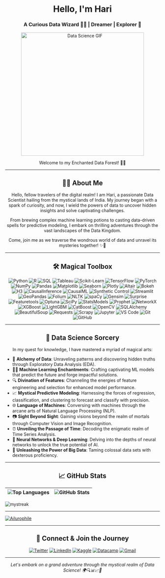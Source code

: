 <h1 align="center">Hello, I'm Hari</h1> <h3 align="center">A Curious Data Wizard 🧙‍♂️ | Dreamer | Explorer 🚀</h3>  <p align="center"> <img src="https://media.giphy.com/media/ZVik7pBtu9dNS/giphy.gif" alt="Data Science GIF" width="400" /> </p>  <p align="center">Welcome to my Enchanted Data Forest! 🌳🌌</p>

----------

<h2 align="center">👨‍💻 About Me</h2>  <p align="center">Hello, fellow travelers of the digital realm! I am Hari, a passionate Data Scientist hailing from the mystical lands of India. My journey began with a spark of curiosity, and now, I wield the powers of data to uncover hidden insights and solve captivating challenges.</p>  <p align="center">From brewing complex machine learning potions to casting data-driven spells for predictive modeling, I embark on thrilling adventures through the vast landscapes of the Data Kingdom.</p>  <p align="center">Come, join me as we traverse the wondrous world of data and unravel its mysteries together! ✨🔮</p>

----------

<h2 align="center">🛠️ Magical Toolbox</h2>  


<p align="center">
  <img src="https://img.shields.io/badge/Python-%233776AB.svg?&style=for-the-badge&logo=python&logoColor=white" alt="Python">
  <img src="https://img.shields.io/badge/R-%23276DC3.svg?&style=for-the-badge&logo=r&logoColor=white" alt="R">
  <img src="https://img.shields.io/badge/SQL-%2307405e.svg?&style=for-the-badge&logo=postgresql&logoColor=white" alt="SQL">
  <img src="https://img.shields.io/badge/Tableau-%23E97627.svg?&style=for-the-badge&logo=tableau&logoColor=white" alt="Tableau">
  <img src="https://img.shields.io/badge/Scikit--Learn-%23F7931E.svg?&style=for-the-badge&logo=scikit-learn&logoColor=white" alt="Scikit-Learn">
  <img src="https://img.shields.io/badge/TensorFlow-%23FF6F00.svg?&style=for-the-badge&logo=tensorflow&logoColor=white" alt="TensorFlow">
  <img src="https://img.shields.io/badge/PyTorch-%23EE4C2C.svg?&style=for-the-badge&logo=pytorch&logoColor=white" alt="PyTorch">
  <img src="https://img.shields.io/badge/Numpy-%23013243.svg?&style=for-the-badge&logo=numpy&logoColor=white" alt="NumPy">
  <img src="https://img.shields.io/badge/Pandas-%23150458.svg?&style=for-the-badge&logo=pandas&logoColor=white" alt="Pandas">
  <img src="https://img.shields.io/badge/Matplotlib-%23FF6F00.svg?&style=for-the-badge&logo=matplotlib&logoColor=white" alt="Matplotlib">
  <img src="https://img.shields.io/badge/Seaborn-%2370398C.svg?&style=for-the-badge&logo=seaborn&logoColor=white" alt="Seaborn">
  <img src="https://img.shields.io/badge/Plotly-%233F4F75.svg?&style=for-the-badge&logo=plotly&logoColor=white" alt="Plotly">
  <img src="https://img.shields.io/badge/Altair-%237F77D9.svg?&style=for-the-badge&logo=altair&logoColor=white" alt="Altair">
  <img src="https://img.shields.io/badge/Bokeh-%23F37626.svg?&style=for-the-badge&logo=bokeh&logoColor=white" alt="Bokeh">
  <img src="https://img.shields.io/badge/H3-%230A53B0.svg?&style=for-the-badge&logo=h3&logoColor=white" alt="H3">
  <img src="https://img.shields.io/badge/CausalInference-%230F3879.svg?&style=for-the-badge&logo=causal-inference&logoColor=white" alt="CausalInference">
  <img src="https://img.shields.io/badge/CausalML-%23248EE5.svg?&style=for-the-badge&logo=causalml&logoColor=white" alt="CausalML">
  <img src="https://img.shields.io/badge/Synthetic%20Control-%23E24329.svg?&style=for-the-badge&logo=synthetic-control&logoColor=white" alt="Synthetic Control">
  <img src="https://img.shields.io/badge/Streamlit-%23576E95.svg?&style=for-the-badge&logo=streamlit&logoColor=white" alt="Streamlit">
  <img src="https://img.shields.io/badge/GeoPandas-%2354895E.svg?&style=for-the-badge&logo=geopandas&logoColor=white" alt="GeoPandas">  
  <img src="https://img.shields.io/badge/Folium-%23513B22.svg?&style=for-the-badge&logo=folium&logoColor=white" alt="Folium">
  <img src="https://img.shields.io/badge/NLTK-%2318A0E4.svg?&style=for-the-badge&logo=nltk&logoColor=white" alt="NLTK">
  <img src="https://img.shields.io/badge/SpaCy-%2339A03A.svg?&style=for-the-badge&logo=spaCy&logoColor=white" alt="spaCy">
  <img src="https://img.shields.io/badge/Gensim-%234D96B0.svg?&style=for-the-badge&logo=gensim&logoColor=white" alt="Gensim">
  <img src="https://img.shields.io/badge/Surprise-%2355ACEE.svg?&style=for-the-badge&logo=surprise&logoColor=white" alt="Surprise">
  <img src="https://img.shields.io/badge/Featuretools-%23FF6600.svg?&style=for-the-badge&logo=featuretools&logoColor=white" alt="Featuretools">
  <img src="https://img.shields.io/badge/Optuna-%238B008B.svg?&style=for-the-badge&logo=optuna&logoColor=white" alt="Optuna">
  <img src="https://img.shields.io/badge/SciPy-%238CAAE6.svg?&style=for-the-badge&logo=scipy&logoColor=white" alt="SciPy">
  <img src="https://img.shields.io/badge/StatsModels-%232E64A5.svg?&style=for-the-badge&logo=statsmodels&logoColor=white" alt="StatsModels">
  <img src="https://img.shields.io/badge/Prophet-%231E3C72.svg?&style=for-the-badge&logo=prophet&logoColor=white" alt="Prophet">
  <img src="https://img.shields.io/badge/NetworkX-%23075B9A.svg?&style=for-the-badge&logo=networkx&logoColor=white" alt="NetworkX">
  <img src="https://img.shields.io/badge/XGBoost-%2333AADD.svg?&style=for-the-badge&logo=xgboost&logoColor=white" alt="XGBoost">
  <img src="https://img.shields.io/badge/LightGBM-%23377316.svg?&style=for-the-badge&logo=lightgbm&logoColor=white" alt="LightGBM">
  <img src="https://img.shields.io/badge/CatBoost-%23FF6600.svg?&style=for-the-badge&logo=catboost&logoColor=white" alt="CatBoost">
  <img src="https://img.shields.io/badge/OpenCV-%235C3EE8.svg?&style=for-the-badge&logo=opencv&logoColor=white" alt="OpenCV">
  <img src="https://img.shields.io/badge/SQLAlchemy-%23FCA121.svg?&style=for-the-badge&logo=sqlalchemy&logoColor=white" alt="SQLAlchemy">
  <img src="https://img.shields.io/badge/BeautifulSoup-%236600CC.svg?&style=for-the-badge&logo=beautifulsoup&logoColor=white" alt="BeautifulSoup">
  <img src="https://img.shields.io/badge/Requests-%233776AB.svg?&style=for-the-badge&logo=requests&logoColor=white" alt="Requests">
  <img src="https://img.shields.io/badge/Scrapy-%23FF6600.svg?&style=for-the-badge&logo=scrapy&logoColor=white" alt="Scrapy">
  <img src="https://img.shields.io/badge/Jupyter-%23F37626.svg?&style=for-the-badge&logo=jupyter&logoColor=white" alt="Jupyter">
  <img src="https://img.shields.io/badge/VS%20Code-%23007ACC.svg?&style=for-the-badge&logo=visual-studio-code&logoColor=white" alt="VS Code">
  <img src="https://img.shields.io/badge/git-%23F05032.svg?&style=for-the-badge&logo=git&logoColor=white" alt="Git">
  <img src="https://img.shields.io/badge/github-%23181717.svg?&style=for-the-badge&logo=github&logoColor=white" alt="GitHub">
  

</p>

----------

<h2 align="center">🌌 Data Science Sorcery</h2>  <p align="center">In my quest for knowledge, I have mastered a myriad of magical arts:</p>

-   🧪 **Alchemy of Data**: Unraveling patterns and discovering hidden truths through Exploratory Data Analysis (EDA).
-   🧙‍♂️ **Machine Learning Enchantments**: Crafting captivating ML models that predict the future and forge impactful solutions.
-   🔍 **Divination of Features**: Channeling the energies of feature engineering and selection for enhanced model performance.
-   📈 **Mystical Predictive Modeling**: Harnessing the forces of regression, classification, and clustering to forecast and classify with precision.
-   🌐 **Language of Machines**: Conversing with machines through the arcane arts of Natural Language Processing (NLP).
-   📷 **Sight Beyond Sight**: Gaining visions beyond the realm of mortals through Computer Vision and Image Recognition.
-   ⏰ **Unveiling the Passage of Time**: Decoding the enigmatic realm of Time Series Analysis.
-   🧮 **Neural Networks & Deep Learning**: Delving into the depths of neural networks to unlock the true potential of AI.
-   📡 **Unleashing the Power of Big Data**: Taming colossal data sets with dexterous proficiency.


-----


<h2 align="center">📈 GitHub Stats</h2>  

| <img src="https://github-readme-stats.vercel.app/api/top-langs/?username=veeralakrishna&layout=compact&hide_border=true" alt="Top Languages" /> | <img src="https://github-readme-stats.vercel.app/api?username=veeralakrishna&show_icons=true&hide_border=true" alt="GitHub Stats" /> |
|-------------------------------------------------------------------------------------------------------------------------------------------------|--------------------------------------------------------------------------------------------------------------------------------------|

<img src="https://github-readme-streak-stats.herokuapp.com/?user=veeralakrishna&theme=tokyonight" alt="mystreak"/>

---------

[![Ailurophile](https://github-readme-stackoverflow.vercel.app/?userID=14045537&theme=dark)](https://stackoverflow.com/users/14045537/ailurophile)


----------

<h2 align="center">🔮 Connect & Join the Journey</h2>  <p align="center"> <a href="https://twitter.com/veeralakrishna" target="_blank"><img src="https://img.shields.io/twitter/follow/veeralakrishna?style=social" alt="Twitter" /></a> <a href="https://www.linkedin.com/in/veeralakrishna" target="_blank"><img src="https://img.shields.io/badge/linkedin-%230077B5.svg?&style=for-the-badge&logo=linkedin&logoColor=white" alt="LinkedIn" /></a> <a href="https://kaggle.com/veeralakrishna" target="_blank"><img src="https://img.shields.io/badge/kaggle-%230077B5.svg?&style=for-the-badge&logo=kaggle&logoColor=white" alt="Kaggle" /></a> <a href="https://www.datacamp.com/profile/veeralakrishna" target="_blank"><img src="https://img.shields.io/badge/datacamp-%230077B5.svg?&style=for-the-badge&logo=datacamp&logoColor=white" alt="Datacamp" /></a> <a href="mailto:veeralakrishna@gmail.com" alt="Contact me"><img src="https://img.shields.io/badge/gmail-D14836?&style=for-the-badge&logo=gmail&logoColor=white" alt="Gmail" /></a> </p>

----------

<i><p align="center">Let's embark on a grand adventure through the mystical realm of Data Science! 🌍🔍📊📈🤖</p></i>
